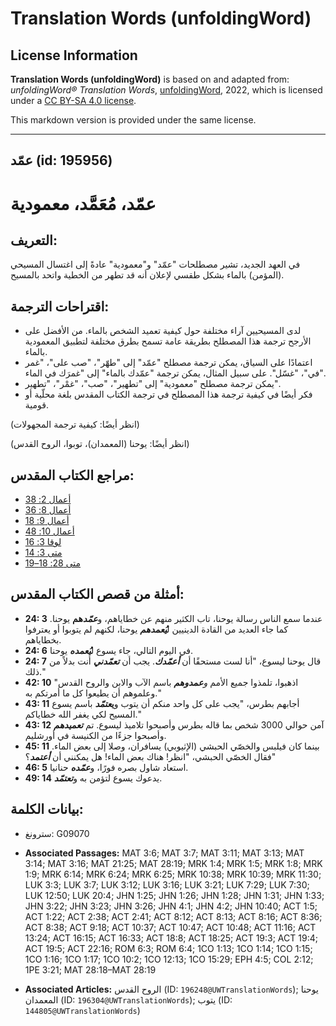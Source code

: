 # Translation Words (unfoldingWord)

## License Information

**Translation Words (unfoldingWord)** is based on and adapted from: _unfoldingWord® Translation Words_, [unfoldingWord](https://unfoldingword.org/utw), 2022, which is licensed under a [CC BY-SA 4.0 license](https://creativecommons.org/licenses/by-sa/4.0/legalcode.en).

This markdown version is provided under the same license.



--------------------------------

## عمّد (id: 195956)

عمّد، مُعَمَّد، معمودية
=======================

التعريف:
--------

في العهد الجديد، تشير مصطلحات "عمّد" و"معمودية" عادةً إلى اغتسال المسيحي (المؤمن) بالماء بشكل طقسي لإعلان أنه قد تطهر من الخطية واتحد بالمسيح.

اقتراحات الترجمة:
-----------------

* لدى المسيحيين آراء مختلفة حول كيفية تعميد الشخص بالماء. من الأفضل على الأرجح ترجمة هذا المصطلح بطريقة عامة تسمح بطرق مختلفة لتطبيق المعمودية بالماء.
* اعتمادًا على السياق، يمكن ترجمة مصطلح "عمّد" إلى "طهّر"، "صب على"، "غمر في"، "غسّل". على سبيل المثال، يمكن ترجمة "عمّدك بالماء" إلى "غمرَك في الماء".
* يمكن ترجمة مصطلح "معمودية" إلى "تطهير"، "صب"، "غمْر"، "تطهير".
* فكر أيضًا في كيفية ترجمة هذا المصطلح في ترجمة الكتاب المقدس بلغة محلّية أو قومية.

(انظر أيضًا: كيفية ترجمة المجهولات)

(انظر أيضًا: يوحنا (المعمدان)، توبوا، الروح القدس)

مراجع الكتاب المقدس:
--------------------

* [أعمال 2: 38](https://ref.ly/Acts2:38)
* [أعمال 8: 36](https://ref.ly/Acts8:36)
* [أعمال 9: 18](https://ref.ly/Acts9:18)
* [أعمال 10: 48](https://ref.ly/Acts10:48)
* [لوقا 3: 16](https://ref.ly/Luke3:16)
* [متى 3: 14](https://ref.ly/Matt3:14)
* [متى 28: 18–19](https://ref.ly/Matt28:18-Matt28:19)

أمثلة من قصص الكتاب المقدس:
---------------------------

* **24: 3** عندما سمع الناس رسالة يوحنا، تاب الكثير منهم عن خطاياهم، و***عمّد*هم** يوحنا. كما جاء العديد من القادة الدينيين ل***يُعمدهم*** يوحنا، لكنهم لم يتوبوا أو يعترفوا بخطاياهم.
* **24: 6** في اليوم التالي، جاء يسوع ل***يُعمده*** يوحنا.
* **24: 7** قال يوحنا ليسوع، "أنا لست مستحقًا أن ***أعمّدك***. يجب أن ***تعمّدني*** أنت بدلاً من ذلك."
* **42: 10** "اذهبوا، تلمذوا جميع الأمم *و****عمدوهم*** باسم الآب والابن والروح القدس وعلموهم أن يطيعوا كل ما أمرتكم به."
* **43: 11** أجابهم بطرس، "يجب على كل واحد منكم أن يتوب و**ي*عتمّد*** باسم يسوع المسيح لكي يغفر الله خطاياكم."
* **43: 12** آمن حوالي 3000 شخص بما قاله بطرس وأصبحوا تلاميذ ليسوع. تم ***تعميدهم*** وأصبحوا جزءًا من الكنيسة في أورشليم.
* **45: 11** بينما كان فيلبس والخصّي الحبشي (الإثيوبي) يسافران، وصلا إلى بعض الماء. فقال الخصّي الحبشي، "انظر! هناك بعض الماء! هل يمكنني أن ***أعتمد***؟"
* **46: 5** استعاد شاول بصره فورًا، و***عمّده*** حنانيا.
* **49: 14** يدعوك يسوع لتؤمن به و***تعتمّد***.

بيانات الكلمة:
--------------

* سترونغ: G09070

* **Associated Passages:** MAT 3:6; MAT 3:7; MAT 3:11; MAT 3:13; MAT 3:14; MAT 3:16; MAT 21:25; MAT 28:19; MRK 1:4; MRK 1:5; MRK 1:8; MRK 1:9; MRK 6:14; MRK 6:24; MRK 6:25; MRK 10:38; MRK 10:39; MRK 11:30; LUK 3:3; LUK 3:7; LUK 3:12; LUK 3:16; LUK 3:21; LUK 7:29; LUK 7:30; LUK 12:50; LUK 20:4; JHN 1:25; JHN 1:26; JHN 1:28; JHN 1:31; JHN 1:33; JHN 3:22; JHN 3:23; JHN 3:26; JHN 4:1; JHN 4:2; JHN 10:40; ACT 1:5; ACT 1:22; ACT 2:38; ACT 2:41; ACT 8:12; ACT 8:13; ACT 8:16; ACT 8:36; ACT 8:38; ACT 9:18; ACT 10:37; ACT 10:47; ACT 10:48; ACT 11:16; ACT 13:24; ACT 16:15; ACT 16:33; ACT 18:8; ACT 18:25; ACT 19:3; ACT 19:4; ACT 19:5; ACT 22:16; ROM 6:3; ROM 6:4; 1CO 1:13; 1CO 1:14; 1CO 1:15; 1CO 1:16; 1CO 1:17; 1CO 10:2; 1CO 12:13; 1CO 15:29; EPH 4:5; COL 2:12; 1PE 3:21; MAT 28:18–MAT 28:19
* **Associated Articles:** الروح القدس (ID: `196248@UWTranslationWords`); يوحنا المعمدان (ID: `196304@UWTranslationWords`); يتوب (ID: `144805@UWTranslationWords`)

